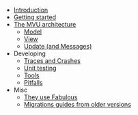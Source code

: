 * [Introduction](index.html)
* [Getting started](getting-started.html)
* [The MVU architecture](mvu.html)
    * [Model](model.html)
    * [View](view.html)
    * [Update (and Messages)](update.html)
* Developing
    * [Traces and Crashes](dev-logging.html)
    * [Unit testing](dev-testing.html)
    * [Tools](dev-tools.html)
    * [Pitfalls](dev-pitfalls.html)
* Misc
    * [They use Fabulous](misc-they-use-fabulous.html)
    * [Migrations guides from older versions](migration-guides.html)
